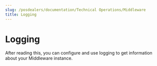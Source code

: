 ```yaml
---
slug: /posdealers/documentation/Technical Operations/Middleware
title: Logging
---
```

# Logging

After reading this, you can configure and use logging to get information about your Middleware instance.
